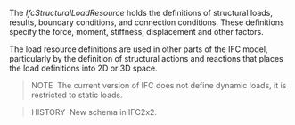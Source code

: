The _IfcStructuralLoadResource_ holds the definitions of structural loads, results, boundary conditions, and connection conditions. These definitions specify the force, moment, stiffness, displacement and other factors.

The load resource definitions are used in other parts of the IFC model, particularly by the definition of structural actions and reactions that places the load definitions into 2D or 3D space.

> NOTE&nbsp; The current version of IFC does not define dynamic loads, it is restricted to static loads.

> HISTORY&nbsp; New schema in IFC2x2.